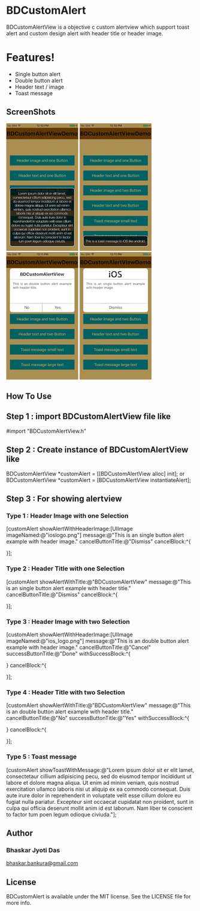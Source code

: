 # BDCustomAlert

BDCustomAlertView is a objective c custom alertview which support toast alert and custom design alert with header title or header image.
# Features!
- Single button alert
- Double button alert
- Header text / image
- Toast message
## ScreenShots

![](https://raw.githubusercontent.com/BhaskarJyotiDas/BDCustomAlert/master/ScreenShots/1.jpg?raw=true)
![](https://raw.githubusercontent.com/BhaskarJyotiDas/BDCustomAlert/master/ScreenShots/2.jpg?raw=true)
![](https://raw.githubusercontent.com/BhaskarJyotiDas/BDCustomAlert/master/ScreenShots/3.jpg?raw=true)
![](https://raw.githubusercontent.com/BhaskarJyotiDas/BDCustomAlert/master/ScreenShots/4.jpg?raw=true)

## How To Use

## Step 1 : import BDCustomAlertView file like
#import "BDCustomAlertView.h"
## Step 2 : Create instance of BDCustomAlertView like
BDCustomAlertView *customAlert = [[BDCustomAlertView alloc] init];
or
BDCustomAlertView *customAlert = [BDCustomAlertView instantiateAlert];
## Step 3 : For showing alertview 
### Type 1 : Header Image with one Selection 
[customAlert showAlertWithHeaderImage:[UIImage imageNamed:@"ioslogo.png"] message:@"This is an single button alert example with header image." cancelButtonTitle:@"Dismiss" cancelBlock:^{

}];
### Type 2 : Header Title with one Selection 
[customAlert showAlertWithTitle:@"BDCustomAlertView" message:@"This is an single button alert example with header title." cancelButtonTitle:@"Dismiss" cancelBlock:^{

}];
### Type 3 : Header Image with two Selection 
[customAlert showAlertWithHeaderImage:[UIImage imageNamed:@"ios_logo.png"] message:@"This is an double button alert example with header image." cancelButtonTitle:@"Cancel" successButtonTitle:@"Done" withSuccessBlock:^{

} cancelBlock:^{

}];
### Type 4 : Header Title with two Selection 
[customAlert showAlertWithTitle:@"BDCustomAlertView" message:@"This is an double button alert example with header title." cancelButtonTitle:@"No" successButtonTitle:@"Yes" withSuccessBlock:^{

} cancelBlock:^{

}];
### Type 5 : Toast message 
[customAlert showToastWithMessage:@"Lorem ipsum dolor sit er elit lamet, consectetaur cillium adipisicing pecu, sed do eiusmod tempor incididunt ut labore et dolore magna aliqua. Ut enim ad minim veniam, quis nostrud exercitation ullamco laboris nisi ut aliquip ex ea commodo consequat. Duis aute irure dolor in reprehenderit in voluptate velit esse cillum dolore eu fugiat nulla pariatur. Excepteur sint occaecat cupidatat non proident, sunt in culpa qui officia deserunt mollit anim id est laborum. Nam liber te conscient to factor tum poen legum odioque civiuda."];


## Author
### Bhaskar Jyoti Das

<bhaskar.bankura@gmail.com>

## License
BDCustomAlert is available under the MIT license. See the LICENSE file for more info.
